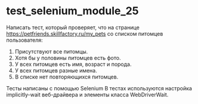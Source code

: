 # test_selenium_module_25

Написать тест, который проверяет, что на странице https://petfriends.skillfactory.ru/my_pets со списком питомцев пользователя:

1. Присутствуют все питомцы.
2. Хотя бы у половины питомцев есть фото.
3. У всех питомцев есть имя, возраст и порода.
4. У всех питомцев разные имена.
5. В списке нет повторяющихся питомцев.

Тесты написаны с помощью Selenium
В тестах используются настройка implicitly-wait веб-драйвера и элементы класса WebDriverWait.
